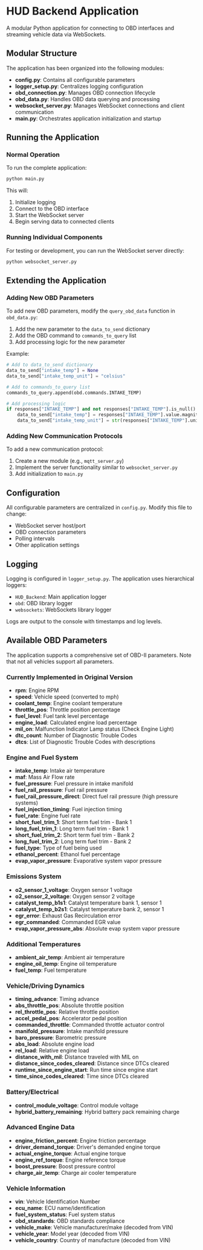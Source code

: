 # HUD Backend Application

A modular Python application for connecting to OBD interfaces and streaming vehicle data via WebSockets.

## Modular Structure

The application has been organized into the following modules:

- **config.py**: Contains all configurable parameters
- **logger_setup.py**: Centralizes logging configuration
- **obd_connection.py**: Manages OBD connection lifecycle
- **obd_data.py**: Handles OBD data querying and processing
- **websocket_server.py**: Manages WebSocket connections and client communication
- **main.py**: Orchestrates application initialization and startup

## Running the Application

### Normal Operation

To run the complete application:

```bash
python main.py
```

This will:
1. Initialize logging
2. Connect to the OBD interface
3. Start the WebSocket server
4. Begin serving data to connected clients

### Running Individual Components

For testing or development, you can run the WebSocket server directly:

```bash
python websocket_server.py
```

## Extending the Application

### Adding New OBD Parameters

To add new OBD parameters, modify the `query_obd_data` function in `obd_data.py`:

1. Add the new parameter to the `data_to_send` dictionary
2. Add the OBD command to `commands_to_query` list
3. Add processing logic for the new parameter

Example:
```python
# Add to data_to_send dictionary
data_to_send["intake_temp"] = None
data_to_send["intake_temp_unit"] = "celsius"

# Add to commands_to_query list
commands_to_query.append(obd.commands.INTAKE_TEMP)

# Add processing logic
if responses["INTAKE_TEMP"] and not responses["INTAKE_TEMP"].is_null():
    data_to_send["intake_temp"] = responses["INTAKE_TEMP"].value.magnitude if hasattr(responses["INTAKE_TEMP"].value, 'magnitude') else responses["INTAKE_TEMP"].value
    data_to_send["intake_temp_unit"] = str(responses["INTAKE_TEMP"].unit)
```

### Adding New Communication Protocols

To add a new communication protocol:

1. Create a new module (e.g., `mqtt_server.py`)
2. Implement the server functionality similar to `websocket_server.py`
3. Add initialization to `main.py`

## Configuration

All configurable parameters are centralized in `config.py`. Modify this file to change:

- WebSocket server host/port
- OBD connection parameters
- Polling intervals
- Other application settings

## Logging

Logging is configured in `logger_setup.py`. The application uses hierarchical loggers:

- `HUD_Backend`: Main application logger
- `obd`: OBD library logger
- `websockets`: WebSockets library logger

Logs are output to the console with timestamps and log levels.

## Available OBD Parameters

The application supports a comprehensive set of OBD-II parameters. Note that not all vehicles support all parameters.

### Currently Implemented in Original Version
- **rpm**: Engine RPM
- **speed**: Vehicle speed (converted to mph)
- **coolant_temp**: Engine coolant temperature
- **throttle_pos**: Throttle position percentage
- **fuel_level**: Fuel tank level percentage
- **engine_load**: Calculated engine load percentage
- **mil_on**: Malfunction Indicator Lamp status (Check Engine Light)
- **dtc_count**: Number of Diagnostic Trouble Codes
- **dtcs**: List of Diagnostic Trouble Codes with descriptions

### Engine and Fuel System
- **intake_temp**: Intake air temperature
- **maf**: Mass Air Flow rate
- **fuel_pressure**: Fuel pressure in intake manifold
- **fuel_rail_pressure**: Fuel rail pressure
- **fuel_rail_pressure_direct**: Direct fuel rail pressure (high pressure systems)
- **fuel_injection_timing**: Fuel injection timing
- **fuel_rate**: Engine fuel rate
- **short_fuel_trim_1**: Short term fuel trim - Bank 1
- **long_fuel_trim_1**: Long term fuel trim - Bank 1
- **short_fuel_trim_2**: Short term fuel trim - Bank 2
- **long_fuel_trim_2**: Long term fuel trim - Bank 2
- **fuel_type**: Type of fuel being used
- **ethanol_percent**: Ethanol fuel percentage
- **evap_vapor_pressure**: Evaporative system vapor pressure

### Emissions System
- **o2_sensor_1_voltage**: Oxygen sensor 1 voltage
- **o2_sensor_2_voltage**: Oxygen sensor 2 voltage
- **catalyst_temp_b1s1**: Catalyst temperature bank 1, sensor 1
- **catalyst_temp_b2s1**: Catalyst temperature bank 2, sensor 1
- **egr_error**: Exhaust Gas Recirculation error
- **egr_commanded**: Commanded EGR value
- **evap_vapor_pressure_abs**: Absolute evap system vapor pressure

### Additional Temperatures
- **ambient_air_temp**: Ambient air temperature
- **engine_oil_temp**: Engine oil temperature
- **fuel_temp**: Fuel temperature

### Vehicle/Driving Dynamics
- **timing_advance**: Timing advance
- **abs_throttle_pos**: Absolute throttle position
- **rel_throttle_pos**: Relative throttle position
- **accel_pedal_pos**: Accelerator pedal position
- **commanded_throttle**: Commanded throttle actuator control
- **manifold_pressure**: Intake manifold pressure
- **baro_pressure**: Barometric pressure
- **abs_load**: Absolute engine load
- **rel_load**: Relative engine load
- **distance_with_mil**: Distance traveled with MIL on
- **distance_since_codes_cleared**: Distance since DTCs cleared
- **runtime_since_engine_start**: Run time since engine start
- **time_since_codes_cleared**: Time since DTCs cleared

### Battery/Electrical
- **control_module_voltage**: Control module voltage
- **hybrid_battery_remaining**: Hybrid battery pack remaining charge

### Advanced Engine Data
- **engine_friction_percent**: Engine friction percentage
- **driver_demand_torque**: Driver's demanded engine torque
- **actual_engine_torque**: Actual engine torque
- **engine_ref_torque**: Engine reference torque
- **boost_pressure**: Boost pressure control
- **charge_air_temp**: Charge air cooler temperature

### Vehicle Information
- **vin**: Vehicle Identification Number
- **ecu_name**: ECU name/identification
- **fuel_system_status**: Fuel system status
- **obd_standards**: OBD standards compliance
- **vehicle_make**: Vehicle manufacturer/make (decoded from VIN)
- **vehicle_year**: Model year (decoded from VIN)
- **vehicle_country**: Country of manufacture (decoded from VIN)